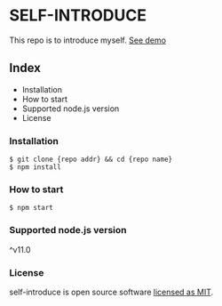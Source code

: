 # SELF-INTRODUCE
This repo is to introduce myself.
[See demo](https://www.google.com)

## Index
- Installation
- How to start
- Supported node.js version
- License

### Installation
```shell
$ git clone {repo addr} && cd {repo name}
$ npm install
```

### How to start
```shell
$ npm start
```

### Supported node.js version
^v11.0

### License
self-introduce is open source software [licensed as MIT](https://opensource.org/licenses/MIT).
